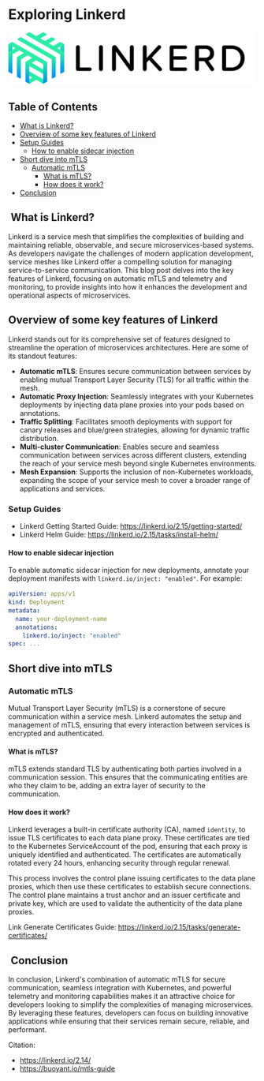 # Exploring Linkerd

![linkerd_logo](../assets/linkerd_logo.png)

## Table of Contents

- [What is Linkerd?](#what-is-linkerd)
- [Overview of some key features of Linkerd](#overview-of-some-key-features-of-linkerd)
- [Setup Guides](#setup-guides)
  - [How to enable sidecar injection](#how-to-enable-sidecar-injection)
- [Short dive into mTLS](#short-dive-into-mtls)
  - [Automatic mTLS](#automatic-mtls)
    - [What is mTLS?](#what-is-mtls)
    - [How does it work?](#how-does-it-work)
- [Conclusion](#conclusion)

##  What is Linkerd?

Linkerd is a service mesh that simplifies the complexities of building and maintaining reliable, observable, and secure microservices-based systems. As developers navigate the challenges of modern application development, service meshes like Linkerd offer a compelling solution for managing service-to-service communication. This blog post delves into the key features of Linkerd, focusing on automatic mTLS and telemetry and monitoring, to provide insights into how it enhances the development and operational aspects of microservices.

## Overview of some key features of Linkerd

Linkerd stands out for its comprehensive set of features designed to streamline the operation of microservices architectures. Here are some of its standout features:

- **Automatic mTLS**: Ensures secure communication between services by enabling mutual Transport Layer Security (TLS) for all traffic within the mesh.
- **Automatic Proxy Injection**: Seamlessly integrates with your Kubernetes deployments by injecting data plane proxies into your pods based on annotations.
- **Traffic Splitting**: Facilitates smooth deployments with support for canary releases and blue/green strategies, allowing for dynamic traffic distribution.
- **Multi-cluster Communication**: Enables secure and seamless communication between services across different clusters, extending the reach of your service mesh beyond single Kubernetes environments.
- **Mesh Expansion**: Supports the inclusion of non-Kubernetes workloads, expanding the scope of your service mesh to cover a broader range of applications and services.

### Setup Guides

- Linkerd Getting Started Guide: <https://linkerd.io/2.15/getting-started/>
- Linkerd Helm Guide: <https://linkerd.io/2.15/tasks/install-helm/>

#### How to enable sidecar injection

To enable automatic sidecar injection for new deployments, annotate your deployment manifests with `linkerd.io/inject: "enabled"`. For example:

```yaml
apiVersion: apps/v1
kind: Deployment
metadata:
  name: your-deployment-name
  annotations:
    linkerd.io/inject: "enabled"
spec: ...
```

## Short dive into mTLS

### Automatic mTLS

Mutual Transport Layer Security (mTLS) is a cornerstone of secure communication within a service mesh. Linkerd automates the setup and management of mTLS, ensuring that every interaction between services is encrypted and authenticated.

#### What is mTLS?

mTLS extends standard TLS by authenticating both parties involved in a communication session. This ensures that the communicating entities are who they claim to be, adding an extra layer of security to the communication.

#### How does it work?

Linkerd leverages a built-in certificate authority (CA), named `identity`, to issue TLS certificates to each data plane proxy. These certificates are tied to the Kubernetes ServiceAccount of the pod, ensuring that each proxy is uniquely identified and authenticated. The certificates are automatically rotated every 24 hours, enhancing security through regular renewal.

This process involves the control plane issuing certificates to the data plane proxies, which then use these certificates to establish secure connections. The control plane maintains a trust anchor and an issuer certificate and private key, which are used to validate the authenticity of the data plane proxies.

Link Generate Certificates Guide: <https://linkerd.io/2.15/tasks/generate-certificates/>

##  Conclusion

In conclusion, Linkerd's combination of automatic mTLS for secure communication, seamless integration with Kubernetes, and powerful telemetry and monitoring capabilities makes it an attractive choice for developers looking to simplify the complexities of managing microservices. By leveraging these features, developers can focus on building innovative applications while ensuring that their services remain secure, reliable, and performant.

Citation:

- <https://linkerd.io/2.14/>
- <https://buoyant.io/mtls-guide>
